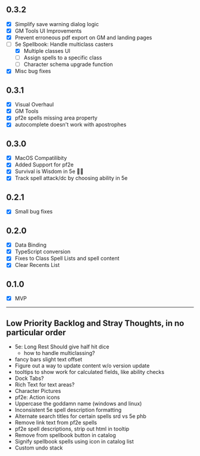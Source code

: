 ## 0.3.2
- [X] Simplify save warning dialog logic
- [X] GM Tools UI Improvements
- [X] Prevent erroneous pdf export on GM and landing pages
- [ ] 5e Spellbook: Handle multiclass casters
    - [X] Multiple classes UI
    - [ ] Assign spells to a specific class
    - [ ] Character schema upgrade function
- [X] Misc bug fixes

## 0.3.1
- [X] Visual Overhaul
- [X] GM Tools
- [X] pf2e spells missing area property
- [X] autocomplete doesn't work with apostrophes

## 0.3.0
- [X] MacOS Compatilibity
- [X] Added Support for pf2e
- [X] Survival is Wisdom in 5e 🤦‍♂️
- [X] Track spell attack/dc by choosing ability in 5e

## 0.2.1
- [X] Small bug fixes

## 0.2.0
- [X] Data Binding
- [X] TypeScript conversion
- [X] Fixes to Class Spell Lists and spell content
- [X] Clear Recents List

## 0.1.0
- [X] MVP

---

## Low Priority Backlog and Stray Thoughts, in no particular order
- 5e: Long Rest Should give half hit dice 
    - how to handle multiclassing?
- fancy bars slight text offset
- Figure out a way to update content w/o version update
- tooltips to show work for calculated fields, like ability checks
- Dock Tabs?
- Rich Text for text areas?
- Character Pictures
- pf2e: Action icons 
- Uppercase the goddamn name (windows and linux)
- Inconsistent 5e spell description formatting
- Alternate search titles for certain spells srd vs 5e phb
- Remove link text from pf2e spells 
- pf2e spell descriptions, strip out html in tooltip
- Remove from spellbook button in catalog
- Signify spellbook spells using icon in catalog list
- Custom undo stack
